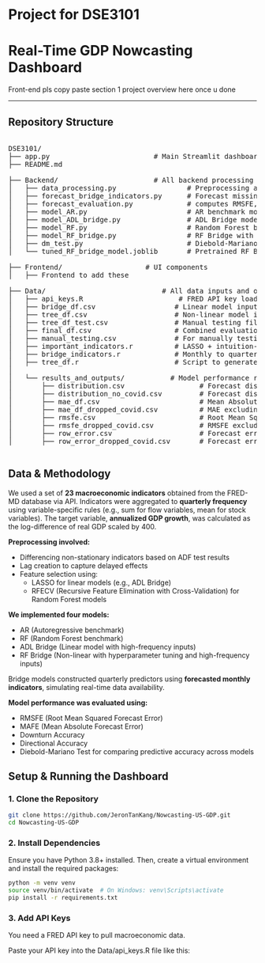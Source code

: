 # Project for DSE3101

# Real-Time GDP Nowcasting Dashboard

Front-end pls copy paste section 1 project overview here once u done

---

## Repository Structure
<pre>

DSE3101/
├── app.py                         # Main Streamlit dashboard entry point
├── README.md

├── Backend/                       # All backend processing and forecasting logic
│   ├── data_processing.py                 # Preprocessing and differencing
│   ├── forecast_bridge_indicators.py      # Forecast missing monthly data
│   ├── forecast_evaluation.py             # computes RMSFE, MAFE, Skew and Kurtosis
│   ├── model_AR.py                        # AR benchmark model
│   ├── model_ADL_bridge.py                # ADL Bridge model
│   ├── model_RF.py                        # Random Forest benchmark model
│   ├── model_RF_bridge.py                 # RF Bridge with hyperparameter tuning
│   ├── dm_test.py                         # Diebold-Mariano test
│   └── tuned_RF_bridge_model.joblib       # Pretrained RF Bridge model

├── Frontend/                    # UI components
│   ├── Frontend to add these

├── Data/                            # All data inputs and output files
│   ├── api_keys.R                       # FRED API key loader
│   ├── bridge_df.csv                   # Linear model input
│   ├── tree_df.csv                     # Non-linear model input
│   ├── tree_df_test.csv                # Manual testing file (not part of main pipeline)
│   ├── final_df.csv                    # Combined evaluation set
│   ├── manual_testing.csv              # For manually testing 2024 out-of-sample
│   ├── important_indicators.r          # LASSO + intuition-based selection
│   ├── bridge_indicators.r             # Monthly to quarterly transformation
│   ├── tree_df.r                       # Script to generate tree_df
│
│   └── results_and_outputs/           # Model performance results
│       ├── distribution.csv                  # Forecast distribution (all periods)
│       ├── distribution_no_covid.csv         # Forecast distribution (excluding COVID)
│       ├── mae_df.csv                        # Mean Absolute Forecast Error (full)
│       ├── mae_df_dropped_covid.csv          # MAE excluding COVID quarters
│       ├── rmsfe.csv                         # Root Mean Squared Forecast Error (full)
│       ├── rmsfe_dropped_covid.csv           # RMSFE excluding COVID quarters
│       ├── row_error.csv                     # Forecast errors (full)
│       ├── row_error_dropped_covid.csv       # Forecast errors excluding COVID period

</pre>

## Data & Methodology
We used a set of **23 macroeconomic indicators** obtained from the FRED-MD database via API. Indicators were aggregated to **quarterly frequency** using variable-specific rules (e.g., sum for flow variables, mean for stock variables). The target variable, **annualized GDP growth**, was calculated as the log-difference of real GDP scaled by 400.

**Preprocessing involved:**
- Differencing non-stationary indicators based on ADF test results  
- Lag creation to capture delayed effects  
- Feature selection using:
  - LASSO for linear models (e.g., ADL Bridge)  
  - RFECV (Recursive Feature Elimination with Cross-Validation) for Random Forest models

**We implemented four models:**
- AR (Autoregressive benchmark)  
- RF (Random Forest benchmark)  
- ADL Bridge (Linear model with high-frequency inputs)  
- RF Bridge (Non-linear with hyperparameter tuning and high-frequency inputs)

Bridge models constructed quarterly predictors using **forecasted monthly indicators**, simulating real-time data availability.

**Model performance was evaluated using:**
- RMSFE (Root Mean Squared Forecast Error)  
- MAFE (Mean Absolute Forecast Error)  
- Downturn Accuracy  
- Directional Accuracy  
- Diebold-Mariano Test for comparing predictive accuracy across models
##  Setup & Running the Dashboard

### 1. Clone the Repository
```bash
git clone https://github.com/JeronTanKang/Nowcasting-US-GDP.git
cd Nowcasting-US-GDP
```

### 2. Install Dependencies
Ensure you have Python 3.8+ installed. Then, create a virtual environment and install the required packages:
```bash
python -m venv venv
source venv/bin/activate  # On Windows: venv\Scripts\activate
pip install -r requirements.txt
```

### 3. Add API Keys
You need a FRED API key to pull macroeconomic data.

Paste your API key into the Data/api_keys.R file like this:

